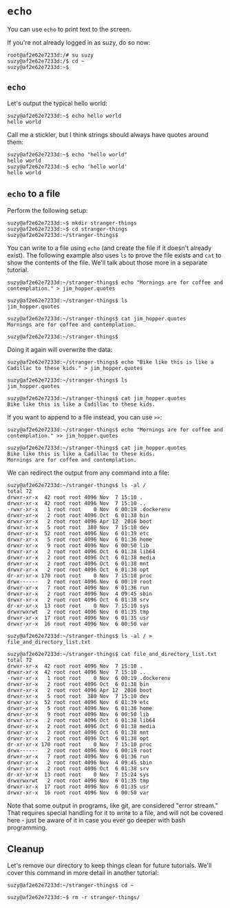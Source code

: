 `echo`
======

You can use `echo` to print text to the screen.

If you're not already logged in as suzy, do so now:

```
root@af2e62e7233d:/# su suzy
suzy@af2e62e7233d:/$ cd ~
suzy@af2e62e7233d:~$ 
```


`echo`
------

Let's output the typical hello world:

```
suzy@af2e62e7233d:~$ echo hello world
hello world
```

Call me a stickler, but I think strings should always have quotes around them:

```
suzy@af2e62e7233d:~$ echo "hello world"
hello world
suzy@af2e62e7233d:~$ echo 'hello world'
hello world
```


`echo` to a file
----------------

Perform the following setup:

```
suzy@af2e62e7233d:~$ mkdir stranger-things
suzy@af2e62e7233d:~$ cd stranger-things
suzy@af2e62e7233d:~/stranger-things$
```

You can write to a file using `echo` (and create the file if it doesn't already exist). The following example also uses `ls` to prove the file exists and `cat` to show the contents of the file. We'll talk about those more in a separate tutorial.

```
suzy@af2e62e7233d:~/stranger-things$ echo "Mornings are for coffee and contemplation." > jim_hopper.quotes

suzy@af2e62e7233d:~/stranger-things$ ls                    
jim_hopper.quotes

suzy@af2e62e7233d:~/stranger-things$ cat jim_hopper.quotes 
Mornings are for coffee and contemplation.

suzy@af2e62e7233d:~/stranger-things$ 
```

Doing it again will overwrite the data:
```
suzy@af2e62e7233d:~/stranger-things$ echo "Bike like this is like a Cadillac to these kids." > jim_hopper.quotes

suzy@af2e62e7233d:~/stranger-things$ ls
jim_hopper.quotes

suzy@af2e62e7233d:~/stranger-things$ cat jim_hopper.quotes 
Bike like this is like a Cadillac to these kids.
```

If you want to append to a file instead, you can use `>>`:

```
suzy@af2e62e7233d:~/stranger-things$ echo "Mornings are for coffee and contemplation." >> jim_hopper.quotes

suzy@af2e62e7233d:~/stranger-things$ cat jim_hopper.quotes 
Bike like this is like a Cadillac to these kids.
Mornings are for coffee and contemplation.
```

We can redirect the output from any command into a file:

```
suzy@af2e62e7233d:~/stranger-things$ ls -al /
total 72
drwxr-xr-x  42 root root 4096 Nov  7 15:10 .
drwxr-xr-x  42 root root 4096 Nov  7 15:10 ..
-rwxr-xr-x   1 root root    0 Nov  6 00:19 .dockerenv
drwxr-xr-x   2 root root 4096 Oct  6 01:38 bin
drwxr-xr-x   2 root root 4096 Apr 12  2016 boot
drwxr-xr-x   5 root root  380 Nov  7 15:10 dev
drwxr-xr-x  52 root root 4096 Nov  6 01:39 etc
drwxr-xr-x   5 root root 4096 Nov  6 01:36 home
drwxr-xr-x   9 root root 4096 Nov  6 00:50 lib
drwxr-xr-x   2 root root 4096 Oct  6 01:38 lib64
drwxr-xr-x   2 root root 4096 Oct  6 01:38 media
drwxr-xr-x   2 root root 4096 Oct  6 01:38 mnt
drwxr-xr-x   2 root root 4096 Oct  6 01:38 opt
dr-xr-xr-x 170 root root    0 Nov  7 15:10 proc
drwx------   2 root root 4096 Nov  6 00:19 root
drwxr-xr-x   7 root root 4096 Nov  6 01:36 run
drwxr-xr-x   2 root root 4096 Nov  4 09:45 sbin
drwxr-xr-x   2 root root 4096 Oct  6 01:38 srv
dr-xr-xr-x  13 root root    0 Nov  7 15:10 sys
drwxrwxrwt   2 root root 4096 Nov  6 01:35 tmp
drwxr-xr-x  17 root root 4096 Nov  6 01:35 usr
drwxr-xr-x  16 root root 4096 Nov  6 00:50 var

suzy@af2e62e7233d:~/stranger-things$ ls -al / > file_and_directory_list.txt

suzy@af2e62e7233d:~/stranger-things$ cat file_and_directory_list.txt 
total 72
drwxr-xr-x  42 root root 4096 Nov  7 15:10 .
drwxr-xr-x  42 root root 4096 Nov  7 15:10 ..
-rwxr-xr-x   1 root root    0 Nov  6 00:19 .dockerenv
drwxr-xr-x   2 root root 4096 Oct  6 01:38 bin
drwxr-xr-x   2 root root 4096 Apr 12  2016 boot
drwxr-xr-x   5 root root  380 Nov  7 15:10 dev
drwxr-xr-x  52 root root 4096 Nov  6 01:39 etc
drwxr-xr-x   5 root root 4096 Nov  6 01:36 home
drwxr-xr-x   9 root root 4096 Nov  6 00:50 lib
drwxr-xr-x   2 root root 4096 Oct  6 01:38 lib64
drwxr-xr-x   2 root root 4096 Oct  6 01:38 media
drwxr-xr-x   2 root root 4096 Oct  6 01:38 mnt
drwxr-xr-x   2 root root 4096 Oct  6 01:38 opt
dr-xr-xr-x 170 root root    0 Nov  7 15:10 proc
drwx------   2 root root 4096 Nov  6 00:19 root
drwxr-xr-x   7 root root 4096 Nov  6 01:36 run
drwxr-xr-x   2 root root 4096 Nov  4 09:45 sbin
drwxr-xr-x   2 root root 4096 Oct  6 01:38 srv
dr-xr-xr-x  13 root root    0 Nov  7 15:24 sys
drwxrwxrwt   2 root root 4096 Nov  6 01:35 tmp
drwxr-xr-x  17 root root 4096 Nov  6 01:35 usr
drwxr-xr-x  16 root root 4096 Nov  6 00:50 var
```

Note that some output in programs, like git, are considered "error stream." That requires special handling for it to write to a file, and will not be covered here - just be aware of it in case you ever go deeper with bash programming.


Cleanup
-------

Let's remove our directory to keep things clean for future tutorials. We'll cover this command in more detail in another tutorial:

```
suzy@af2e62e7233d:~/stranger-things$ cd ~

suzy@af2e62e7233d:~$ rm -r stranger-things/
```
